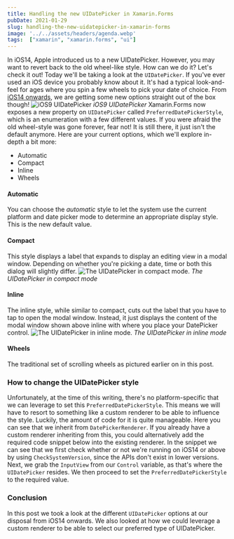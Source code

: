 ```yaml
---
title: Handling the new UIDatePicker in Xamarin.Forms
pubDate: 2021-01-29
slug: handling-the-new-uidatepicker-in-xamarin-forms
image: '../../assets/headers/agenda.webp'
tags:  ["xamarin", "xamarin.forms", "ui"]
---
```

In iOS14, Apple introduced us to a new UIDatePicker. However, you may want to revert back to the old wheel-like style. How can we do it? Let's check it out!
Today we'll be taking a look at the `UIDatePicker`. If you've ever used an iOS device you probably know about it. It's had a typical look-and-feel for ages where you spin a few wheels to pick your date of choice. From [iOS14 onwards](https://developer.apple.com/documentation/swiftui/datepickerstyle), we are getting some new options straight out of the box though!
![iOS9 UIDatePicker](https://3.bp.blogspot.com/-k8aC-bniLR0/VvYrwbR4msI/AAAAAAAAAXU/HaG7JmBszPUpYbTm8hrCreaVi6ET74bSg/s1600/Screen%2BShot%2B2016-03-26%2Bat%2B11.56.32%2BAM.png)
*iOS9 UIDatePicker*
Xamarin.Forms now exposes a new property on `UIDatePicker` called `PreferredDatePickerStyle`, which is an enumeration with a few different values. If you were afraid the old wheel-style was gone forever, fear not! It is still there, it just isn't the default anymore. Here are your current options, which we'll explore in-depth a bit more:
*   Automatic
*   Compact
*   Inline
*   Wheels
#### Automatic
You can choose the _automatic_ style to let the system use the current platform and date picker mode to determine an appropriate display style. This is the new default value.
#### Compact
This style displays a label that expands to display an editing view in a modal window. Depending on whether you're picking a date, time or both this dialog will slightly differ.
![The UIDatePicker in compact mode.](https://www.appcoda.com/wp-content/uploads/2020/09/date-picker-new-standalone.png)
*The UIDatePicker in compact mode*
#### Inline
The inline style, while similar to compact, cuts out the label that you have to tap to open the modal window. Instead, it just displays the content of the modal window shown above inline with where you place your DatePicker control.
![The UIDatePicker in inline mode.](https://www.appcoda.com/wp-content/uploads/2020/09/date-picker-inline.png)
*The UIDatePicker in inline mode*
#### Wheels
The traditional set of scrolling wheels as pictured earlier on in this post.
### How to change the UIDatePicker style
Unfortunately, at the time of this writing, there's no platform-specific that we can leverage to set this `PreferredDatePickerStyle`. This means we will have to resort to something like a custom renderer to be able to influence the style. Luckily, the amount of code for it is quite manageable.
Here you can see that we inherit from `DatePickerRenderer`. If you already have a custom renderer inheriting from this, you could alternatively add the required code snippet below into the existing renderer. In the snippet we can see that we first check whether or not we're running on iOS14 or above by using `CheckSystemVersion`, since the APIs don't exist in lower versions. Next, we grab the `InputView` from our `Control` variable, as that's where the `UIDatePicker` resides. We then proceed to set the `PreferredDatePickerStyle` to the required value.
### Conclusion
In this post we took a look at the different `UIDatePicker` options at our disposal from iOS14 onwards. We also looked at how we could leverage a custom renderer to be able to select our preferred type of UIDatePicker.
